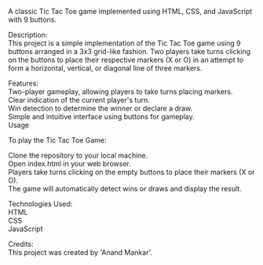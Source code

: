 A classic Tic Tac Toe game implemented using HTML, CSS, and JavaScript with 9 buttons.

Description:<br>
This project is a simple implementation of the Tic Tac Toe game using 9 buttons arranged in a 3x3 grid-like fashion. Two players take turns clicking on the buttons to place their respective markers (X or O) in an attempt to form a horizontal, vertical, or diagonal line of three markers.

Features:<br>
Two-player gameplay, allowing players to take turns placing markers.<br>
Clear indication of the current player's turn.<br>
Win detection to determine the winner or declare a draw.<br>
Simple and intuitive interface using buttons for gameplay.<br>
Usage

To play the Tic Tac Toe Game:<br>

Clone the repository to your local machine.<br>
Open index.html in your web browser.<br>
Players take turns clicking on the empty buttons to place their markers (X or O).<br>
The game will automatically detect wins or draws and display the result.<br>


Technologies Used:<br>
HTML<br>
CSS<br>
JavaScript<br>

Credits:<br>
This project was created by 'Anand Mankar'.